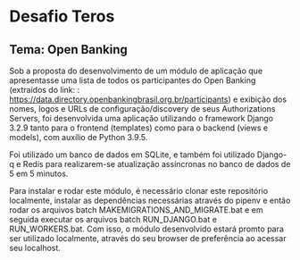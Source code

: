 # Desafio Teros
## Tema: Open Banking
  
Sob a proposta do desenvolvimento de um módulo de aplicação que apresentasse uma lista de todos os participantes do Open Banking (extraídos do link: : https://data.directory.openbankingbrasil.org.br/participants) e exibição dos nomes, logos e URLs de configuração/discovery de seus Authorizations Servers, foi desenvolvida uma aplicação utilizando o framework Django 3.2.9 tanto para o frontend (templates) como para o backend (views e models), com auxílio de Python 3.9.5.  
  
Foi utilizado um banco de dados em SQLite, e também foi utilizado Django-q e Redis para realizarem-se atualização assíncronas no banco de dados de 5 em 5 minutos.  
  
Para instalar e rodar este módulo, é necessário clonar este repositório localmente, instalar as dependências necessárias através do pipenv e então rodar os arquivos batch MAKEMIGRATIONS_AND_MIGRATE.bat e em seguida executar os arquivos batch RUN_DJANGO.bat e RUN_WORKERS.bat. Com isso, o módulo desenvolvido estará promto para ser utilizado localmente, através do seu browser de preferência ao acessar seu localhost.
